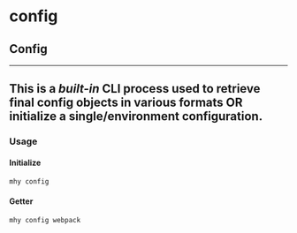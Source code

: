 # config

## Config

---
This is a *built-in* CLI process used to retrieve final config
objects in various formats OR initialize a single/environment
configuration.
---

### Usage

#### Initialize
```bash
mhy config
```

#### Getter
```bash
mhy config webpack
```